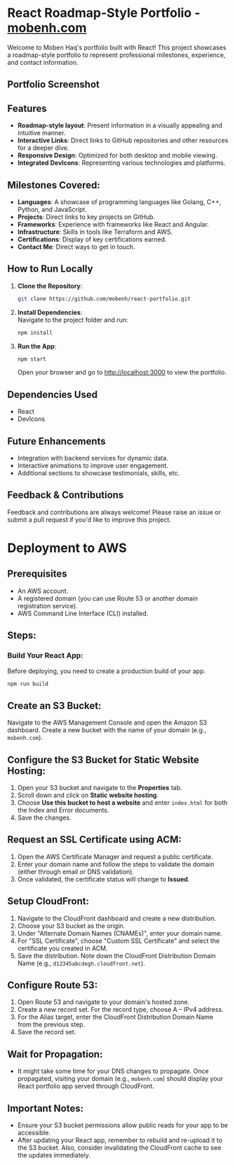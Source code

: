 # React Roadmap-Style Portfolio - [mobenh.com](https://mobenh.com) 

Welcome to Moben Haq's portfolio built with React! This project showcases a roadmap-style portfolio to represent professional milestones, experience, and contact information.

## Portfolio Screenshot


## Features

- **Roadmap-style layout**: Present information in a visually appealing and intuitive manner.
- **Interactive Links**: Direct links to GitHub repositories and other resources for a deeper dive.
- **Responsive Design**: Optimized for both desktop and mobile viewing.
- **Integrated DevIcons**: Representing various technologies and platforms.

## Milestones Covered:

- **Languages**: A showcase of programming languages like Golang, C++, Python, and JavaScript.
- **Projects**: Direct links to key projects on GitHub.
- **Frameworks**: Experience with frameworks like React and Angular.
- **Infrastructure**: Skills in tools like Terraform and AWS.
- **Certifications**: Display of key certifications earned.
- **Contact Me**: Direct ways to get in touch.

## How to Run Locally

1. **Clone the Repository**:

    ```bash
    git clone https://github.com/mobenh/react-portfolio.git
    ```

2. **Install Dependencies**:  
    Navigate to the project folder and run:

    ```bash
    npm install
    ```

3. **Run the App**:

    ```bash
    npm start
    ```

    Open your browser and go to [http://localhost:3000](http://localhost:3000) to view the portfolio.

## Dependencies Used

- React
- DevIcons

## Future Enhancements

- Integration with backend services for dynamic data.
- Interactive animations to improve user engagement.
- Additional sections to showcase testimonials, skills, etc.

## Feedback & Contributions

Feedback and contributions are always welcome! Please raise an issue or submit a pull request if you'd like to improve this project.

# Deployment to AWS

## Prerequisites
- An AWS account.
- A registered domain (you can use Route 53 or another domain registration service).
- AWS Command Line Interface (CLI) installed.

## Steps:

### Build Your React App:
Before deploying, you need to create a production build of your app.
```bash
npm run build
```
## Create an S3 Bucket:
Navigate to the AWS Management Console and open the Amazon S3 dashboard. Create a new bucket with the name of your domain (e.g., `mobenh.com`).

## Configure the S3 Bucket for Static Website Hosting:
1. Open your S3 bucket and navigate to the **Properties** tab.
2. Scroll down and click on **Static website hosting**.
3. Choose **Use this bucket to host a website** and enter `index.html` for both the Index and Error documents.
4. Save the changes.


## Request an SSL Certificate using ACM:

1. Open the AWS Certificate Manager and request a public certificate.
2. Enter your domain name and follow the steps to validate the domain (either through email or DNS validation).
3. Once validated, the certificate status will change to **Issued**.

## Setup CloudFront:

1. Navigate to the CloudFront dashboard and create a new distribution.
2. Choose your S3 bucket as the origin.
3. Under "Alternate Domain Names (CNAMEs)", enter your domain name.
4. For "SSL Certificate", choose "Custom SSL Certificate" and select the certificate you created in ACM.
5. Save the distribution. Note down the CloudFront Distribution Domain Name (e.g., `d12345abcdegh.cloudfront.net`).

## Configure Route 53:

1. Open Route 53 and navigate to your domain's hosted zone.
2. Create a new record set. For the record type, choose A – IPv4 address.
3. For the Alias target, enter the CloudFront Distribution Domain Name from the previous step.
4. Save the record set.

## Wait for Propagation:

- It might take some time for your DNS changes to propagate. Once propagated, visiting your domain (e.g., `mobenh.com`) should display your React portfolio app served through CloudFront.

## Important Notes:

- Ensure your S3 bucket permissions allow public reads for your app to be accessible.
- After updating your React app, remember to rebuild and re-upload it to the S3 bucket. Also, consider invalidating the CloudFront cache to see the updates immediately.
